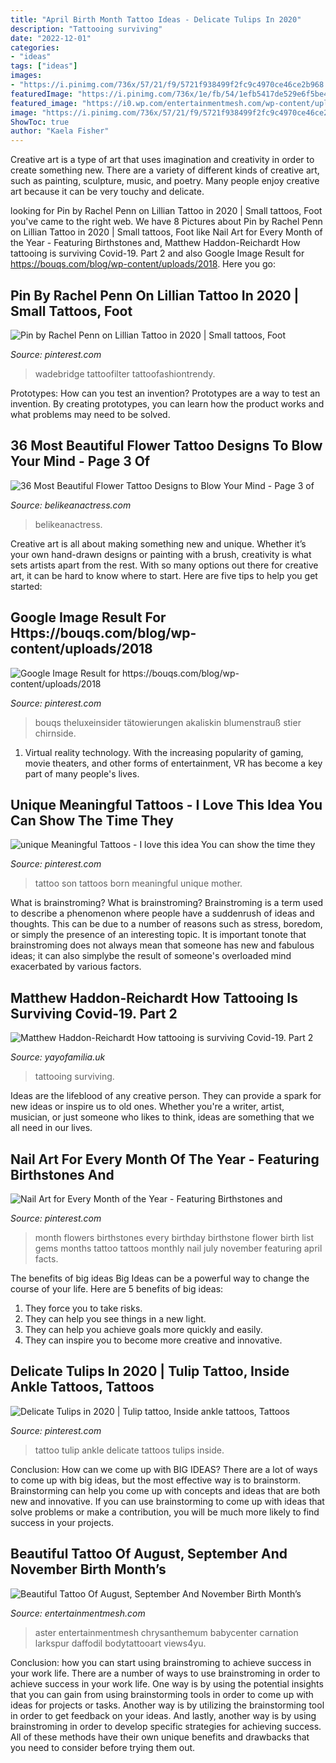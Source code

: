 ```yaml
---
title: "April Birth Month Tattoo Ideas - Delicate Tulips In 2020"
description: "Tattooing surviving"
date: "2022-12-01"
categories:
- "ideas"
tags: ["ideas"]
images:
- "https://i.pinimg.com/736x/57/21/f9/5721f938499f2fc9c4970ce46ce2b968.jpg"
featuredImage: "https://i.pinimg.com/736x/1e/fb/54/1efb5417de529e6f5be4e87b7ff01780.jpg"
featured_image: "https://i0.wp.com/entertainmentmesh.com/wp-content/uploads/2018/04/Beautiful-Tattoo-Of-August-September-And-November-Birth-Months-Flowers.jpg?ssl=1"
image: "https://i.pinimg.com/736x/57/21/f9/5721f938499f2fc9c4970ce46ce2b968.jpg"
ShowToc: true
author: "Kaela Fisher"
---
```



Creative art is a type of art that uses imagination and creativity in order to create something new. There are a variety of different kinds of creative art, such as painting, sculpture, music, and poetry. Many people enjoy creative art because it can be very touchy and delicate.

	

		
looking for Pin by Rachel Penn on Lillian Tattoo in 2020 | Small tattoos, Foot you've came to the right web. We have 8 Pictures about Pin by Rachel Penn on Lillian Tattoo in 2020 | Small tattoos, Foot like Nail Art for Every Month of the Year - Featuring Birthstones and, Matthew Haddon-Reichardt How tattooing is surviving Covid-19. Part 2 and also Google Image Result for https://bouqs.com/blog/wp-content/uploads/2018. Here you go:
		
    
## Pin By Rachel Penn On Lillian Tattoo In 2020 | Small Tattoos, Foot

<img loading=lazy src="https://i.pinimg.com/736x/5e/7d/10/5e7d10f63ae7d3975d619505abed6af1.jpg" onerror="this.onerror=null;this.src='https://tse1.mm.bing.net/th?id=OIP.r4tpfRbSW0gCFqK1BUG28wHaHa&amp;pid=15.1';" alt="Pin by Rachel Penn on Lillian Tattoo in 2020 | Small tattoos, Foot">

_Source: pinterest.com_

>wadebridge tattoofilter tattoofashiontrendy. 

	

Prototypes: How can you test an invention?
Prototypes are a way to test an invention. By creating prototypes, you can learn how the product works and what problems may need to be solved.

    
## 36 Most Beautiful Flower Tattoo Designs To Blow Your Mind - Page 3 Of

<img loading=lazy src="https://www.belikeanactress.com/wp-content/uploads/2019/04/carinsilver_44374298_426510654549640_499348423953096814_n-681x1024.jpg" onerror="this.onerror=null;this.src='https://tse3.mm.bing.net/th?id=OIP.vGG1PT6UlG2UQvE7XqCmqwHaLI&amp;pid=15.1';" alt="36 Most Beautiful Flower Tattoo Designs to Blow Your Mind - Page 3 of">

_Source: belikeanactress.com_

>belikeanactress. 

	

Creative art is all about making something new and unique. Whether it’s your own hand-drawn designs or painting with a brush, creativity is what sets artists apart from the rest. With so many options out there for creative art, it can be hard to know where to start. Here are five tips to help you get started: 

    
## Google Image Result For Https://bouqs.com/blog/wp-content/uploads/2018

<img loading=lazy src="https://i.pinimg.com/736x/b0/6c/a1/b06ca158568021c353459f15185267c1.jpg" onerror="this.onerror=null;this.src='https://tse4.mm.bing.net/th?id=OIP.D4Ka93RXa9UtIARuRb7SxwHaR5&amp;pid=15.1';" alt="Google Image Result for https://bouqs.com/blog/wp-content/uploads/2018">

_Source: pinterest.com_

>bouqs theluxeinsider tätowierungen akaliskin blumenstrauß stier chirnside. 

	

1. Virtual reality technology. With the increasing popularity of gaming, movie theaters, and other forms of entertainment, VR has become a key part of many people's lives.

    
## Unique Meaningful Tattoos - I Love This Idea You Can Show The Time They

<img loading=lazy src="https://i.pinimg.com/736x/f0/e9/93/f0e99372e86484d7dc398c2ab413bd9b.jpg" onerror="this.onerror=null;this.src='https://tse3.mm.bing.net/th?id=OIP.tEGrfN_6Frpqn91A46veVwHaFZ&amp;pid=15.1';" alt="unique Meaningful Tattoos - I love this idea You can show the time they">

_Source: pinterest.com_

>tattoo son tattoos born meaningful unique mother. 

	

What is brainstroming?
What is brainstroming? Brainstroming is a term used to describe a phenomenon where people have a suddenrush of ideas and thoughts. This can be due to a number of reasons such as stress, boredom, or simply the presence of an interesting topic. It is important tonote that brainstroming does not always mean that someone has new and fabulous ideas; it can also simplybe the result of someone's overloaded mind exacerbated by various factors.

    
## Matthew Haddon-Reichardt How Tattooing Is Surviving Covid-19. Part 2

<img loading=lazy src="https://cdn.shopify.com/s/files/1/2156/7915/files/IMG_9714_large.JPG?v=1591204477" onerror="this.onerror=null;this.src='https://tse1.mm.bing.net/th?id=OIP.CFW93CdC_HLxGMMljmvk0gAAAA&amp;pid=15.1';" alt="Matthew Haddon-Reichardt How tattooing is surviving Covid-19. Part 2">

_Source: yayofamilia.uk_

>tattooing surviving. 

	

Ideas are the lifeblood of any creative person. They can provide a spark for new ideas or inspire us to old ones. Whether you're a writer, artist, musician, or just someone who likes to think, ideas are something that we all need in our lives.

    
## Nail Art For Every Month Of The Year - Featuring Birthstones And

<img loading=lazy src="https://i.pinimg.com/736x/1e/fb/54/1efb5417de529e6f5be4e87b7ff01780.jpg" onerror="this.onerror=null;this.src='https://tse2.mm.bing.net/th?id=OIP._KpAsdRFDGHCBddkFbj3LAHaHa&amp;pid=15.1';" alt="Nail Art for Every Month of the Year - Featuring Birthstones and">

_Source: pinterest.com_

>month flowers birthstones every birthday birthstone flower birth list gems months tattoo tattoos monthly nail july november featuring april facts. 

	

The benefits of big ideas
Big Ideas can be a powerful way to change the course of your life. Here are 5 benefits of big ideas:
1. They force you to take risks.
2. They can help you see things in a new light.
3. They can help you achieve goals more quickly and easily.
4. They can inspire you to become more creative and innovative.

    
## Delicate Tulips In 2020 | Tulip Tattoo, Inside Ankle Tattoos, Tattoos

<img loading=lazy src="https://i.pinimg.com/736x/57/21/f9/5721f938499f2fc9c4970ce46ce2b968.jpg" onerror="this.onerror=null;this.src='https://tse2.mm.bing.net/th?id=OIP.0Cac1JH5AZuNovSc5zeGuAHaJ3&amp;pid=15.1';" alt="Delicate Tulips in 2020 | Tulip tattoo, Inside ankle tattoos, Tattoos">

_Source: pinterest.com_

>tattoo tulip ankle delicate tattoos tulips inside. 

	

Conclusion: How can we come up with BIG IDEAS?
There are a lot of ways to come up with big ideas, but the most effective way is to brainstorm. Brainstorming can help you come up with concepts and ideas that are both new and innovative. If you can use brainstorming to come up with ideas that solve problems or make a contribution, you will be much more likely to find success in your projects.

    
## Beautiful Tattoo Of August, September And November Birth Month’s

<img loading=lazy src="https://i0.wp.com/entertainmentmesh.com/wp-content/uploads/2018/04/Beautiful-Tattoo-Of-August-September-And-November-Birth-Months-Flowers.jpg?ssl=1" onerror="this.onerror=null;this.src='https://tse2.mm.bing.net/th?id=OIP.5ZVMwLsHy3mWhfbUA43_GAHaFd&amp;pid=15.1';" alt="Beautiful Tattoo Of August, September And November Birth Month’s">

_Source: entertainmentmesh.com_

>aster entertainmentmesh chrysanthemum babycenter carnation larkspur daffodil bodytattooart views4yu. 

	

Conclusion: how you can start using brainstroming to achieve success in your work life.
There are a number of ways to use brainstroming in order to achieve success in your work life. One way is by using the potential insights that you can gain from using brainstorming tools in order to come up with ideas for projects or tasks. Another way is by utilizing the brainstorming tool in order to get feedback on your ideas. And lastly, another way is by using brainstroming in order to develop specific strategies for achieving success. All of these methods have their own unique benefits and drawbacks that you need to consider before trying them out.

